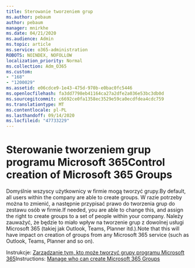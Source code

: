 ```yaml
---
title: Sterowanie tworzeniem grup
ms.author: pebaum
author: pebaum
manager: mnirkhe
ms.date: 04/21/2020
ms.audience: Admin
ms.topic: article
ms.service: o365-administration
ROBOTS: NOINDEX, NOFOLLOW
localization_priority: Normal
ms.collection: Adm_O365
ms.custom:
- "168"
- "1200029"
ms.assetid: e06cdce9-1e43-475d-970b-e0bac0fc5446
ms.openlocfilehash: fa3dd7798eb41164ca27a2dfe2a036e53bc3db0d
ms.sourcegitcommit: c6692ce0fa1358ec3529e59ca0ecdfdea4cdc759
ms.translationtype: MT
ms.contentlocale: pl-PL
ms.lasthandoff: 09/14/2020
ms.locfileid: "47733229"
---
```

# <a name="control-creation-of-microsoft-365-groups"></a><span data-ttu-id="2f494-102">Sterowanie tworzeniem grup programu Microsoft 365</span><span class="sxs-lookup"><span data-stu-id="2f494-102">Control creation of Microsoft 365 Groups</span></span>

<span data-ttu-id="2f494-103">Domyślnie wszyscy użytkownicy w firmie mogą tworzyć grupy.</span><span class="sxs-lookup"><span data-stu-id="2f494-103">By default, all users within the company are able to create groups.</span></span> <span data-ttu-id="2f494-104">W razie potrzeby można to zmienić, a następnie przypisać prawo do tworzenia grup do zestawu osób w firmie.</span><span class="sxs-lookup"><span data-stu-id="2f494-104">If needed, you are able to change this, and assign the right to create groups to a set of people within your company.</span></span> <span data-ttu-id="2f494-105">Należy zauważyć, że będzie to miało wpływ na tworzenie grup z dowolnej usługi Microsoft 365 (takiej jak Outlook, Teams, Planner itd.).</span><span class="sxs-lookup"><span data-stu-id="2f494-105">Note that this will have impact on creation of groups from any Microsoft 365 service (such as Outlook, Teams, Planner and so on).</span></span>
  
<span data-ttu-id="2f494-106">Instrukcje: [Zarządzanie tym, kto może tworzyć grupy programu Microsoft 365](https://docs.microsoft.com/microsoft-365/admin/create-groups/manage-creation-of-groups)</span><span class="sxs-lookup"><span data-stu-id="2f494-106">Instructions: [Manage who can create Microsoft 365 Groups](https://docs.microsoft.com/microsoft-365/admin/create-groups/manage-creation-of-groups)</span></span>
